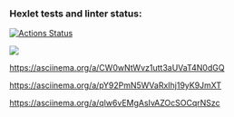 ### Hexlet tests and linter status:

[![Actions Status](https://github.com/mikiyar/frontend-project-44/workflows/hexlet-check/badge.svg)](https://github.com/mikiyar/frontend-project-44/actions)

<a href="https://codeclimate.com/github/mikiyar/frontend-project-44/maintainability"><img src="https://api.codeclimate.com/v1/badges/6b008949153841f7d817/maintainability" /></a>

https://asciinema.org/a/CW0wNtWvz1utt3aUVaT4N0dGQ

https://asciinema.org/a/pY92PmN5WVaRxIhj19yK9JmXT

https://asciinema.org/a/qlw6vEMgAsIvAZOcSOCqrNSzc